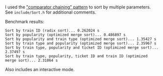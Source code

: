 I used the ["comparator chaining" pattern](https://stackoverflow.com/questions/1421322/how-do-i-sort-a-list-by-different-parameters-at-different-timed) to sort by multiple parameters. See `include/Sort.h` for additional comments.

Benchmark results:

```Sort by train type (counting sort)... 0.263077 s
Sort by train ID (radix sort)... 0.262024 s
Sort by popularity (optimized merge sort)... 0.486897 s
Sort by popularity and train type (optimized merge sort)... 1.35427 s
Sort by train type and popularity (optimized merge sort)... 2.35967 s
Sort by train type, popularity and ticket ID (optimized merge sort)... 2.37497 s
Sort by train type, popularity, ticket ID and train ID (optimized merge sort)... 2.31064 s 
```

Also includes an interactive mode.
